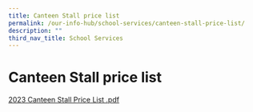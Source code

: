 ```yaml
---
title: Canteen Stall price list
permalink: /our-info-hub/school-services/canteen-stall-price-list/
description: ""
third_nav_title: School Services
---
```

# Canteen Stall price list
[2023 Canteen Stall Price List .pdf](/files/Our%20Info%20Hub/2023%20Canteen%20Stall%20Price%20List%20Final_171122.pdf)